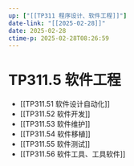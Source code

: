 ```yaml
---
up: ["[[TP311 程序设计、软件工程]]"]
date-link: "[[2025-02-28]]"
date: 2025-02-28
ctime-p: 2025-02-28T08:26:59
---
```


# TP311.5 软件工程

- [[TP311.51 软件设计自动化]]
- [[TP311.52 软件开发]]
- [[TP311.53 软件维护]]
- [[TP311.54 软件移植]]
- [[TP311.55 软件测试]]
- [[TP311.56 软件工具、工具软件]]

